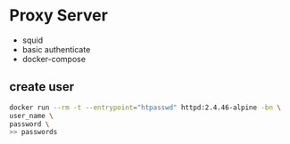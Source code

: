 # Proxy Server

+ squid
+ basic authenticate
+ docker-compose

## create user

```bash
docker run --rm -t --entrypoint="htpasswd" httpd:2.4.46-alpine -bn \
user_name \
password \
>> passwords
```
